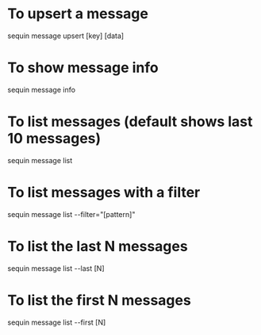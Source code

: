 # To upsert a message

sequin message upsert [key] [data]

# To show message info

sequin message info

# To list messages (default shows last 10 messages)

sequin message list

# To list messages with a filter

sequin message list --filter="[pattern]"

# To list the last N messages

sequin message list --last [N]

# To list the first N messages

sequin message list --first [N]
